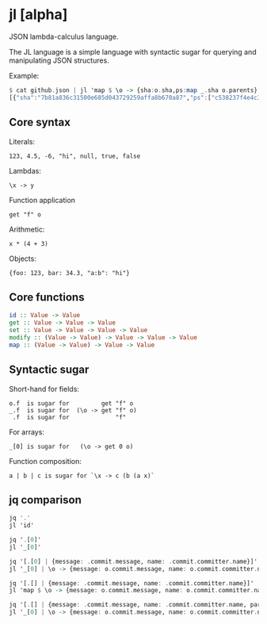 # jl [alpha]

JSON lambda-calculus language.

The JL language is a simple language with syntactic sugar for querying
and manipulating JSON structures.

Example:

``` haskell
$ cat github.json | jl 'map $ \o -> {sha:o.sha,ps:map _.sha o.parents}'
[{"sha":"7b81a836c31500e685d043729259affa8b670a87","ps":["c538237f4e4c381d35f1c15497c95f659fd55850","ca12bd9b5d15c0c4e5bd01d706ddbb3f4edefd36"]},{"sha":"c538237f4e4c381d35f1c15497c95f659fd55850","ps":["4a6241be0697bbe4ef420c43689c34af59e50330"]},{"sha":"4a6241be0697bbe4ef420c43689c34af59e50330","ps":["1900c7bcac76777782505c89a032c18a65fcc487"]},{"sha":"1900c7bcac76777782505c89a032c18a65fcc487","ps":["578d536233b62884764b3c5c6cd42077958d6a49"]},{"sha":"578d536233b62884764b3c5c6cd42077958d6a49","ps":["b0d6d283102a171c74db142b5b00bb6115287c7a"]}]
```

## Core syntax

Literals:

    123, 4.5, -6, "hi", null, true, false

Lambdas:

    \x -> y

Function application

    get "f" o

Arithmetic:

    x * (4 + 3)

Objects:

    {foo: 123, bar: 34.3, "a:b": "hi"}

## Core functions

``` haskell
id :: Value -> Value
get :: Value -> Value -> Value
set :: Value -> Value -> Value -> Value
modify :: (Value -> Value) -> Value -> Value -> Value
map :: (Value -> Value) -> Value -> Value
```

## Syntactic sugar

Short-hand for fields:

    o.f  is sugar for         get "f" o
    _.f  is sugar for  (\o -> get "f" o)
     .f  is sugar for             "f"

For arrays:

    _[0] is sugar for   (\o -> get 0 o)

Function composition:

    a | b | c is sugar for `\x -> c (b (a x)`

## jq comparison

``` haskell
jq '.'
jl 'id'
```

``` haskell
jq '.[0]'
jl '_[0]'
```

``` haskell
jq '[.[0] | {message: .commit.message, name: .commit.committer.name}]'
jl '_[0] | \o -> {message: o.commit.message, name: o.commit.committer.name}'
```

``` haskell
jq '[.[] | {message: .commit.message, name: .commit.committer.name}]'
jl 'map $ \o -> {message: o.commit.message, name: o.commit.committer.name}'
```

``` haskell
jq '[.[] | {message: .commit.message, name: .commit.committer.name, parents: [.parents[].html_url]}]'
jl '_[0] | \o -> {message: o.commit.message, name: o.commit.committer.name, parents: map _.html_url o.parents }'
```
